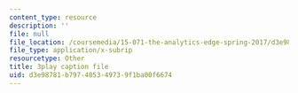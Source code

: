 ```yaml
---
content_type: resource
description: ''
file: null
file_location: /coursemedia/15-071-the-analytics-edge-spring-2017/d3e98781b797405349739f1ba00f6674_R8SQafbqR1w.srt
file_type: application/x-subrip
resourcetype: Other
title: 3play caption file
uid: d3e98781-b797-4053-4973-9f1ba00f6674
---
```

